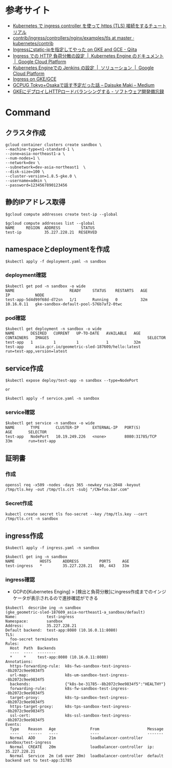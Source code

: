 # 参考サイト
* [Kubernetes で ingress controller を使って https (TLS) 接続をするチュートリアル](http://blog.lesson-time.com/tutorial-for-k8s-tls-setting/)
* [contrib/ingress/controllers/nginx/examples/tls at master · kubernetes/contrib](https://github.com/kubernetes/contrib/tree/master/ingress/controllers/nginx/examples/tls)
* [Ingressにstatic-ipを指定してやった on GKE and GCE - Qiita](https://qiita.com/tinjyuu/items/fd7a97b0b81963dcc7f2)
* [Ingress での HTTP 負荷分散の設定  |  Kubernetes Engine のドキュメント  |  Google Cloud Platform](https://cloud.google.com/kubernetes-engine/docs/tutorials/http-balancer?hl=ja)
* [Kubernetes Engineでの Jenkins の設定  |  ソリューション  |  Google Cloud Platform](https://cloud.google.com/solutions/jenkins-on-container-engine-tutorial?hl=ja)
* [Ingress on GKE/GCE](https://www.slideshare.net/shoutayoshikai/ingress-on-gkegce)
* [GCPUG Tokyo+Osakaで話す予定だった話 – Daisuke Maki – Medium](https://medium.com/@lestrrat/gcpug-tokyo-osaka%E3%81%A7%E8%A9%B1%E3%81%99%E4%BA%88%E5%AE%9A%E3%81%A0%E3%81%A3%E3%81%9F%E8%A9%B1-8076bf314777)
* [GKEにデプロイしHTTPロードバランシングする - ソフトウェア開発備忘録](http://yuki-toida.hatenablog.com/entry/2017/09/21/000000)

# Command
## クラスタ作成
```
gcloud container clusters create sandbox \
--machine-type=n1-standard-1 \
--zone=asia-northeast1-a \
--num-nodes=1 \
--network=dev \
--subnetwork=dev-asia-northeast1  \
--disk-size=100 \
--cluster-version=1.8.5-gke.0 \
--username=admin \
--password=1234567890123456
```

## 静的IPアドレス取得
```
$gcloud compute addresses create test-ip --global

$gcloud compute addresses list --global
NAME     REGION  ADDRESS         STATUS
test-ip          35.227.228.21  RESERVED
```

## namespaceとdeploymentを作成
```
$kubectl apply -f deployment.yaml -n sandbox
```

### deployment確認
```
$kubectl get pod -n sandbox -o wide
NAME                        READY     STATUS    RESTARTS   AGE       IP           NODE
test-app-5d4d99f68d-d72sn   1/1       Running   0          32m       10.16.0.11   gke-sandbox-default-pool-576b7af2-0twc
```

### pod確認
```
$kubectl get deployment -n sandbox -o wide
NAME       DESIRED   CURRENT   UP-TO-DATE   AVAILABLE   AGE       CONTAINERS   IMAGES                                           SELECTOR
test-app   1         1         1            1           32m       test-app     asia.gcr.io/geometric-sled-187609/hello:latest   run=test-app,version=latest
```

## service作成
```
$kubectl expose deploy/test-app -n sandbox --type=NodePort

or

$kubectl apply -f service.yaml -n sandbox
```

### service確認
```
$kubectl get service -n sandbox -o wide
NAME       TYPE       CLUSTER-IP      EXTERNAL-IP   PORT(S)          AGE       SELECTOR
test-app   NodePort   10.19.249.226   <none>        8080:31785/TCP   33m       run=test-app
```

## 証明書
### 作成
```
openssl req -x509 -nodes -days 365 -newkey rsa:2048 -keyout /tmp/tls.key -out /tmp/tls.crt -subj "/CN=foo.bar.com"
```

### Secret作成
```
kubectl create secret tls foo-secret --key /tmp/tls.key --cert /tmp/tls.crt -n sandbox
```

## ingress作成
```
$kubectl apply -f ingress.yaml -n sandbox

$kubectl get ing -n sandbox
NAME           HOSTS     ADDRESS         PORTS     AGE
test-ingress   *         35.227.228.21   80, 443   33m
```

### ingress確認
* GCPの[Kubernetes Enging] > [検出と負荷分散]にingress作成までのインジケータが表示されるので進捗確認ができる

```
$kubectl  describe ing -n sandbox                                                   (gke_geometric-sled-187609_asia-northeast1-a_sandbox/default)
Name:             test-ingress
Namespace:        sandbox
Address:          35.227.228.21
Default backend:  test-app:8080 (10.16.0.11:8080)
TLS:
  foo-secret terminates
Rules:
  Host  Path  Backends
  ----  ----  --------
  *     *     test-app:8080 (10.16.0.11:8080)
Annotations:
  https-forwarding-rule:  k8s-fws-sandbox-test-ingress--8b2072c9ee9834f5
  url-map:                k8s-um-sandbox-test-ingress--8b2072c9ee9834f5
  backends:               {"k8s-be-31785--8b2072c9ee9834f5":"HEALTHY"}
  forwarding-rule:        k8s-fw-sandbox-test-ingress--8b2072c9ee9834f5
  target-proxy:           k8s-tp-sandbox-test-ingress--8b2072c9ee9834f5
  https-target-proxy:     k8s-tps-sandbox-test-ingress--8b2072c9ee9834f5
  ssl-cert:               k8s-ssl-sandbox-test-ingress--8b2072c9ee9834f5
Events:
  Type    Reason   Age               From                     Message
  ----    ------   ----              ----                     -------
  Normal  ADD      21m               loadbalancer-controller  sandbox/test-ingress
  Normal  CREATE   20m               loadbalancer-controller  ip: 35.227.228.21
  Normal  Service  2m (x6 over 20m)  loadbalancer-controller  default backend set to test-app:31785
```

